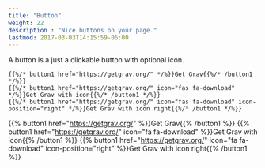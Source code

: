```yaml
---
title: "Button"
weight: 22
description : "Nice buttons on your page."
lastmod: 2017-03-03T14:15:59-06:00
---
```


A button is a just a clickable button with optional icon.

```
{{%/* button1 href="https://getgrav.org/" */%}}Get Grav{{%/* /button1 */%}}
{{%/* button1 href="https://getgrav.org/" icon="fas fa-download" */%}}Get Grav with icon{{%/* /button1 */%}}
{{%/* button1 href="https://getgrav.org/" icon="fas fa-download" icon-position="right" */%}}Get Grav with icon right{{%/* /button1 */%}}
```

{{% button1 href="https://getgrav.org/" %}}Get Grav{{% /button1 %}}
{{% button1 href="https://getgrav.org/" icon="fa fa-download" %}}Get Grav with icon{{% /button1 %}}
{{% button1 href="https://getgrav.org/" icon="fa fa-download" icon-position="right" %}}Get Grav with icon right{{% /button1 %}}
